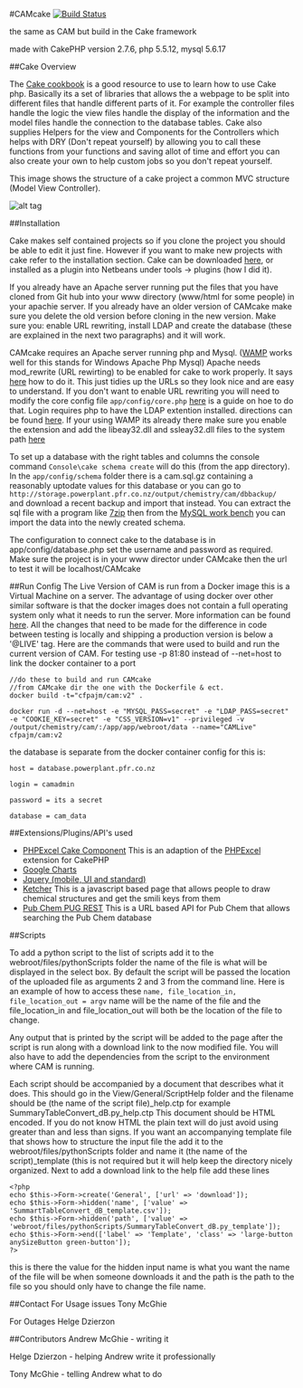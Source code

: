 #CAMcake [![Build Status](https://travis-ci.com/mgoo/CAMCake.svg?token=tbnT8qsz25VqZAj9gn4Q&branch=master)](https://travis-ci.com/mgoo/CAMCake)

the same as CAM but build in the Cake framework

made with CakePHP version 2.7.6, php 5.5.12, mysql 5.6.17

##Cake Overview


The [Cake cookbook](http://book.cakephp.org/2.0/en/index.html) is a good resource to use to learn how to use Cake php.
Basically its a set of libraries that allows the a webpage to be split into different files that handle different parts of it. 
For example the controller files handle the logic the view files handle the display of the information and the model files handle the connection to the database tables.
Cake also supplies Helpers for the view and Components for the Controllers which helps with DRY (Don't repeat yourself) by allowing you to call these functions from your functions and
saving allot of time and effort you can also create your own to help custom jobs so you don't repeat yourself. 

This image shows the structure of a cake project a common MVC structure (Model View Controller).

![alt tag](http://book.cakephp.org/2.0/en/_images/typical-cake-request.png)

##Installation

Cake makes self contained projects so if you clone the project you should be able to edit it just fine.
However if you want to make new projects with cake refer to the installation section.
Cake can be downloaded [here](https://github.com/cakephp/cakephp/tags),
or installed as a plugin into Netbeans under tools -> plugins (how I did it).

If you already have an Apache server running put the files that you have cloned from Git hub into your www directory (www/html for some people) in your apachie server.
If you already have an older version of CAMcake make sure you delete the old version before cloning in the new version.
Make sure you: enable URL rewriting, install LDAP and create the database (these are explained in the next two paragraphs) and it will work.

CAMcake requires an Apache server running php and Mysql. ([WAMP](http://www.wampserver.com/en/) works well for this stands for Windows Apache Php Mysql)
Apache needs mod_rewrite (URL rewirting) to be enabled for cake to work properly. It says [here](http://book.cakephp.org/2.0/en/installation/url-rewriting.html) how to do it.
This just tidies up the URLs so they look nice and are easy to understand. If you don't want to enable URL rewriting you will need to modify the core config file ```app/config/core.php``` [here](http://book.cakephp.org/2.0/en/development/configuration.html#core-configuration-baseurl) is a guide on hoe to do that.
Login requires php to have the LDAP extention installed. directions can be found [here](http://php.net/manual/en/ldap.installation.php).
If your using WAMP its already there make sure you enable the extension and add the libeay32.dll and ssleay32.dll files to the system path [here](http://php.net/manual/en/faq.installation.php#faq.installation.addtopath)

To set up a database with the right tables and columns the console command ```Console\cake schema create``` will do this (from the app directory).
In the ```app/config/schema``` folder there is a cam.sql.gz containing a reasonably uptodate values for this database or you can go to ```http://storage.powerplant.pfr.co.nz/output/chemistry/cam/dbbackup/ ``` and download a
recent backup and import that instead.
You can extract the sql file with a program like [7zip](http://www.7-zip.org/download.html)
then from the [MySQL work bench](https://dev.mysql.com/downloads/workbench/5.2.html) you can import the data into the newly created schema.

The configuration to connect cake to the database is in app/config/database.php set the username and password as required.
Make sure the project is in your www director under CAMcake then the url to test it will be localhost/CAMcake

##Run Config
The Live Version of CAM is run from a Docker image this is a Virtual Machine on a server. The advantage of using docker over other similar
software is that the docker images does not contain a full operating system only what it needs to run the server.
More information can be found [here](https://docs.docker.com/v1.8/).
All the changes that need to be made for the difference in code between testing is locally and shipping a production version is below a '@LIVE' tag.
Here are the commands that were used to build and run the current version of CAM. For testing use -p 81:80 instead of --net=host to link the docker container to a port
```
//do these to build and run CAMcake
//from CAMcake dir the one with the Dockerfile & ect.
docker build -t="cfpajm/cam:v2" .

docker run -d --net=host -e "MYSQL_PASS=secret" -e "LDAP_PASS=secret" -e "COOKIE_KEY=secret" -e "CSS_VERSION=v1" --privileged -v /output/chemistry/cam/:/app/app/webroot/data --name="CAMLive" cfpajm/cam:v2
```

the database is separate from the docker container config for this is:

    host = database.powerplant.pfr.co.nz

    login = camadmin

    password = its a secret

    database = cam_data

##Extensions/Plugins/API's used

* [PHPExcel Cake Component](https://github.com/segy/PhpExcel) This is an adaption of the [PHPExcel](https://phpexcel.codeplex.com/) extension for CakePHP
* [Google Charts](https://developers.google.com/chart/)
* [Jquery (mobile, UI and standard)](https://jquery.com/)
* [Ketcher](http://lifescience.opensource.epam.com/ketcher/) This is a javascript based page that allows people to draw chemical structures and get the smili keys from them
* [Pub Chem PUG REST](https://pubchem.ncbi.nlm.nih.gov/pug_rest/PUG_REST_Tutorial.html) This is a URL based API for Pub Chem that allows searching the Pub Chem database

##Scripts

To add a python script to the list of scripts add it to the webroot/files/pythonScripts folder the name of the file is what will be displayed in the select box. By default the script will be passed the location
of the uploaded file as arguments 2 and 3 from the command line. Here is an example of how to access these ``` name, file_location_in, file_location_out = argv ``` name will be the name of the file and the file_location_in
and file_location_out will both be the location of the file to change.


Any output that is printed by the script will be added to the page after the script is run along with a download link to the now modified file.
You will also have to add the dependencies from the script to the environment where CAM is running.


Each script should be accompanied by a document that describes what it does. This should go in the View/General/ScriptHelp folder and the filename should be (the name of the script file)_help.ctp for example SummaryTableConvert_dB.py_help.ctp
This document should be HTML encoded. If you do not know HTML the plain text will do just avoid using greater than and less than signs. If you want an accompanying template file that shows how to structure the input file
the add it to the webroot/files/pythonScripts folder and name it (the name of the script)_template (this is not required but it will help keep the directory nicely organized. Next to add a download link to the help file
add these lines 
```
<?php
echo $this->Form->create('General', ['url' => 'download']);
echo $this->Form->hidden('name', ['value' => 'SummartTableConvert_dB_template.csv']);
echo $this->Form->hidden('path', ['value' => 'webroot/files/pythonScripts/SummaryTableConvert_dB.py_template']);
echo $this->Form->end(['label' => 'Template', 'class' => 'large-button anySizeButton green-button']);
?>
```

this is there the value for the hidden input name is what you want the name of the file will be when someone downloads it and the path is the path to the file so you should only have to change the file name.

##Contact
For Usage issues Tony McGhie

For Outages Helge Dzierzon

##Contributors
Andrew McGhie - writing it

Helge Dzierzon - helping Andrew write it professionally

Tony McGhie - telling Andrew what to do

